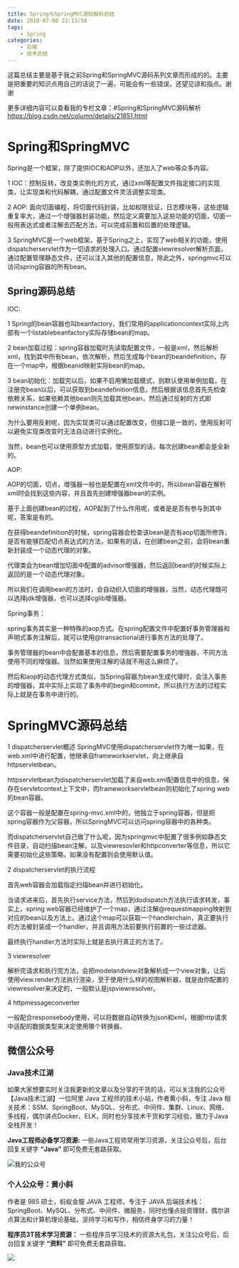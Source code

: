 ```yaml
---
title: Spring与SpringMVC源码解析总结
date: 2018-07-08 22:13:58
tags:
	- Spring
categories:
	- 后端
	- 技术总结
---
```

这篇总结主要是基于我之前Spring和SpringMVC源码系列文章而形成的的。主要是把重要的知识点用自己的话说了一遍，可能会有一些错误，还望见谅和指点。谢谢

更多详细内容可以查看我的专栏文章：#Spring和SpringMVC源码解析
https://blog.csdn.net/column/details/21851.html

<!-- more -->

# Spring和SpringMVC

Spring是一个框架，除了提供IOC和AOP以外，还加入了web等众多内容。

1 IOC：控制反转，改变类实例化的方式，通过xml等配置文件指定接口的实现类，让实现类和代码解耦，通过配置文件灵活调整实现类。

2 AOP: 面向切面编程，将切面代码封装，比如权限验证，日志模块等，这些逻辑重复率大，通过一个增强器封装功能，然后定义需要加入这些功能的切面，切面一般用表达式或者注解去匹配方法，可以完成前置和后置的处理逻辑。

3 SpringMVC是一个web框架，基于Spring之上，实现了web相关的功能，使用dispatcherservlet作为一切请求的处理入口。通过配置viewresolver解析页面，通过配置管理静态文件，还可以注入其他的配置信息，除此之外，springmvc可以访问spring容器的所有bean。


## Spring源码总结

IOC:

1 Spring的bean容器也叫beanfactory，我们常用的applicationcontext实际上内部有一个listablebeanfactory实际存储bean的map。

2 bean加载过程：spring容器加载时先读取配置文件，一般是xml，然后解析xml，找到其中所有bean，依次解析，然后生成每个bean的beandefinition，存在一个map中，根据beanid映射实际bean的map。

3 bean初始化：加载完以后，如果不启用懒加载模式，则默认使用单例加载，在注册完bean以后，可以获取到beandefinition信息，然后根据该信息首先先检查依赖关系，如果依赖其他bean则先加载其他bean，然后通过反射的方式即newinstance创建一个单例bean。

为什么要用反射呢，因为实现类可以通过配置改变，但接口是一致的，使用反射可以避免实现类改变时无法自动进行实例化。

当然，bean也可以使用原型方式加载，使用原型的话，每次创建bean都会是全新的。

AOP:

AOP的切面，切点，增强器一般也是配置在xml文件中的，所以bean容器在解析xml时会找到这些内容，并且首先创建增强器bean的实例。

基于上面创建bean的过程，AOP起到了什么作用呢，或者是是否有参与到其中呢，答案是有的。

在获得beandefinition的时候，spring容器会检查该bean是否有aop切面所修饰，是否有能够匹配切点表达式的方法，如果有的话，在创建bean之前，会将bean重新封装成一个动态代理的对象。

代理类会为bean增加切面中配置的advisor增强器，然后返回bean的时候实际上返回的是一个动态代理对象。

所以我们在调用bean的方法时，会自动织入切面的增强器，当然，动态代理既可以选择jdk增强器，也可以选择cglib增强器。

Spring事务：

spring事务其实是一种特殊的aop方式。在spring配置文件中配置好事务管理器和声明式事务注解后，就可以使用@transactional进行事务方法的处理了。

事务管理器的bean中会配置基本的信息，然后需要配置事务的增强器，不同方法使用不同的增强器。当然如果使用注解的话就不用这么麻烦了。

然后和aop的动态代理方式类似，当Spring容器为bean生成代理时，会注入事务的增强器，其中实际上实现了事务中的begin和commit，所以执行方法的过程实际上就是在事务中进行的。

# SpringMVC源码总结

1 dispatcherservlet概述
SpringMVC使用dispatcherservlet作为唯一如果，在web.xml中进行配置，他继承自frameworkservlet，向上继承自httpservletbean。

httpservletbean为dispatcherservlet加载了来自web.xml配置信息中的信息，保存在servletcontext上下文中，而frameworkservletbean则初始化了spring web的bean容器。

这个容器一般是配置在spring-mvc.xml中的，他独立于spring容器，但是把spring容器作为父容器，所以SpringMVC可以访问spring容器中的各种类。

而dispatcherservlet自己做了什么呢，因为springmvc中配置了很多例如静态文件目录，自动扫描bean注解，以及viewresovler和httpconverter等信息，所以它需要初始化这些策略，如果没有配置则会使用默认值。

2 dispatcherservlet的执行流程

首先web容器会加载指定扫描bean并进行初始化。

当请求进来后，首先执行service方法，然后到dodispatch方法执行请求转发，事实上，spring web容器已经维护了一个map，通过注解@requestmapping映射到对应的bean以及方法上。通过这个map可以获取一个handlerchain，真正要执行的方法被封装成一个handler，并且调用方法前要执行前置的一些过滤器。

最终执行handler方法时实际上就是去执行真正的方法了。

3 viewresolver

解析完请求和执行完方法，会把modelandview对象解析成一个view对象，让后使用view.render方法执行渲染，至于使用什么样的视图解析器，就是由你配置的viewresolver来决定的，一般默认是jspviewresolver。

4 httpmessageconverter

一般配合responsebody使用，可以将数据自动转换为json和xml，根据http请求中适配的数据类型来决定使用哪个转换器。

## 微信公众号

### Java技术江湖

如果大家想要实时关注我更新的文章以及分享的干货的话，可以关注我的公众号【Java技术江湖】一位阿里 Java 工程师的技术小站，作者黄小斜，专注 Java 相关技术：SSM、SpringBoot、MySQL、分布式、中间件、集群、Linux、网络、多线程，偶尔讲点Docker、ELK，同时也分享技术干货和学习经验，致力于Java全栈开发！

**Java工程师必备学习资源:** 一些Java工程师常用学习资源，关注公众号后，后台回复关键字 **“Java”** 即可免费无套路获取。

![我的公众号](https://img-blog.csdnimg.cn/20190805090108984.jpg)

### 个人公众号：黄小斜

作者是 985 硕士，蚂蚁金服 JAVA 工程师，专注于 JAVA 后端技术栈：SpringBoot、MySQL、分布式、中间件、微服务，同时也懂点投资理财，偶尔讲点算法和计算机理论基础，坚持学习和写作，相信终身学习的力量！

**程序员3T技术学习资源：** 一些程序员学习技术的资源大礼包，关注公众号后，后台回复关键字 **“资料”** 即可免费无套路获取。	

![](https://img-blog.csdnimg.cn/20190829222750556.jpg)